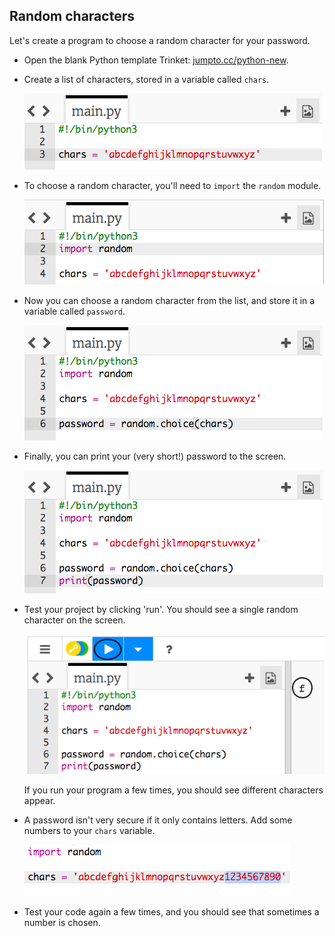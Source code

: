 ## Random characters

Let's create a program to choose a random character for your password.



+ Open the blank Python template Trinket: <a href="http://jumpto.cc/python-new" target="_blank">jumpto.cc/python-new</a>.
+ Create a list of characters, stored in a variable called `chars`.

    ![screenshot](images/passwords-chars.png)

+ To choose a random character, you'll need to `import` the `random` module.

    ![screenshot](images/passwords-import.png)

+ Now you can choose a random character from the list, and store it in a variable called `password`.

    ![screenshot](images/passwords-choose.png)

+ Finally, you can print your (very short!) password to the screen.

    ![screenshot](images/passwords-print.png)

+ Test your project by clicking 'run'. You should see a single random character on the screen.

    ![screenshot](images/passwords-test-letters.png)

    If you run your program a few times, you should see different characters appear.

+ A password isn't very secure if it only contains letters. Add some numbers to your `chars` variable.

    ![screenshot](images/passwords-numbers.png)

+ Test your code again a few times, and you should see that sometimes a number is chosen.




